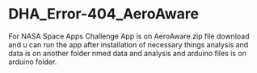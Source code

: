 # DHA_Error-404_AeroAware
For NASA Space Apps Challenge
App is on AeroAware.zip file
download and u can run the app after installation of necessary things
analysis and data is on another folder nmed data and analysis
and arduino files is on arduino folder.
